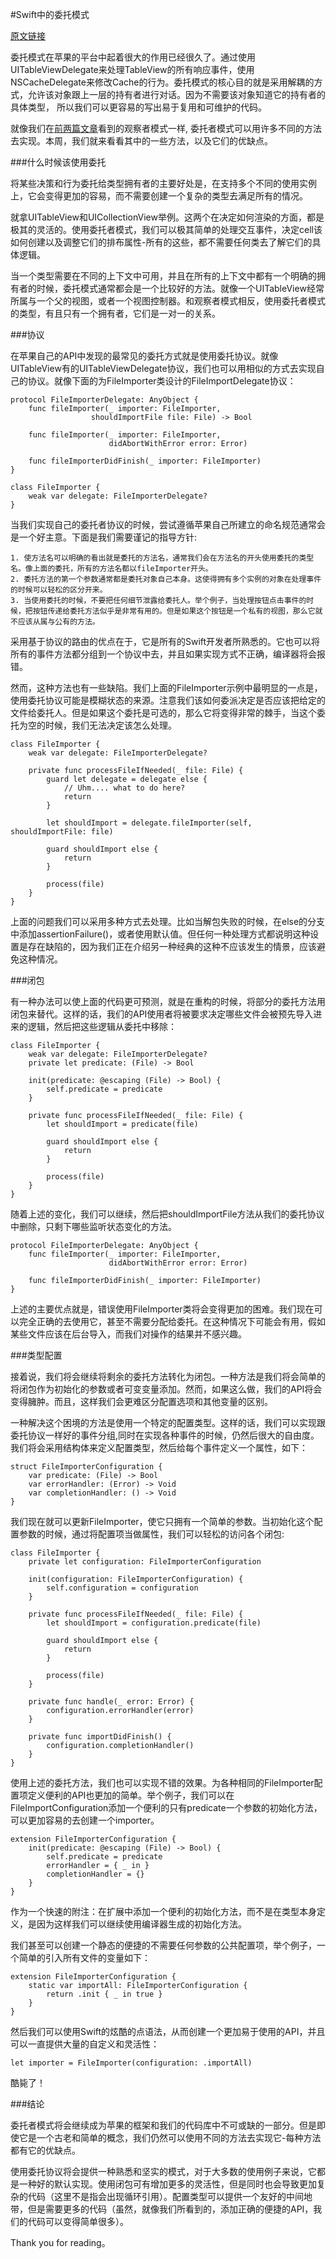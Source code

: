 #Swift中的委托模式

[原文链接](https://www.swiftbysundell.com/posts/delegation-in-swift)

委托模式在苹果的平台中起着很大的作用已经很久了。通过使用UITableViewDelegate来处理TableView的所有响应事件，使用NSCacheDelegate来修改Cache的行为。委托模式的核心目的就是采用解耦的方式，允许该对象跟上一层的持有者进行对话。因为不需要该对象知道它的持有者的具体类型，
所以我们可以更容易的写出易于复用和可维护的代码。

就像我们在[前两篇文章](https://www.swiftbysundell.com/posts/observers-in-swift-part-1)看到的观察者模式一样, 委托者模式可以用许多不同的方法去实现。本周，我们就来看看其中的一些方法，以及它们的优缺点。

###什么时候该使用委托

将某些决策和行为委托给类型拥有者的主要好处是，在支持多个不同的使用实例上，它会变得更加的容易，而不需要创建一个复杂的类型去满足所有的情况。

就拿UITableView和UICollectionView举例。这两个在决定如何渲染的方面，都是极其的灵活的。使用委托者模式，我们可以极其简单的处理交互事件，决定cell该如何创建以及调整它们的排布属性-所有的这些，都不需要任何类去了解它们的具体逻辑。

当一个类型需要在不同的上下文中可用，并且在所有的上下文中都有一个明确的拥有者的时候，委托模式通常都会是一个比较好的方法。就像一个UITableView经常所属与一个父的视图，或者一个视图控制器。和观察者模式相反，使用委托者模式的类型，有且只有一个拥有者，它们是一对一的关系。

###协议

在苹果自己的API中发现的最常见的委托方式就是使用委托协议。就像UITableView有的UITableViewDelegate协议，我们也可以用相似的方式去实现自己的协议。就像下面的为FileImporter类设计的FileImportDelegate协议：

	protocol FileImporterDelegate: AnyObject {
    	func fileImporter(_ importer: FileImporter,
                      shouldImportFile file: File) -> Bool

    	func fileImporter(_ importer: FileImporter,
	                      didAbortWithError error: Error)
	
	    func fileImporterDidFinish(_ importer: FileImporter)
	}
	
	class FileImporter {
	    weak var delegate: FileImporterDelegate?
	}
	
当我们实现自己的委托者协议的时候，尝试遵循苹果自己所建立的命名规范通常会是一个好主意。下面是我们需要谨记的指导方针:

	1. 使方法名可以明确的看出就是委托的方法名，通常我们会在方法名的开头使用委托的类型名。像上面的委托，所有的方法名都以fileImporter开头。
	2. 委托方法的第一个参数通常都是委托对象自己本身。这使得拥有多个实例的对象在处理事件的时候可以轻松的区分开来。
	3. 当使用委托的时候，不要把任何细节泄露给委托人。举个例子，当处理按钮点击事件的时候，把按钮传递给委托方法似乎是非常有用的。但是如果这个按钮是一个私有的视图，那么它就不应该从属与公有的方法。

采用基于协议的路由的优点在于，它是所有的Swift开发者所熟悉的。它也可以将所有的事件方法都分组到一个协议中去，并且如果实现方式不正确，编译器将会报错。

然而，这种方法也有一些缺陷。我们上面的FileImporter示例中最明显的一点是，使用委托协议可能是模糊状态的来源。注意我们该如何委派决定是否应该把给定的文件给委托人。但是如果这个委托是可选的，那么它将变得非常的棘手，当这个委托为空的时候，我们无法决定该怎么处理。

	class FileImporter {
	    weak var delegate: FileImporterDelegate?
	
	    private func processFileIfNeeded(_ file: File) {
	        guard let delegate = delegate else {
	            // Uhm.... what to do here?
	            return
	        }
	
	        let shouldImport = delegate.fileImporter(self, shouldImportFile: file)
	
	        guard shouldImport else {
	            return
	        }
	
	        process(file)
	    }
	}
	
上面的问题我们可以采用多种方式去处理。比如当解包失败的时候，在else的分支中添加assertionFailure()，或者使用默认值。但任何一种处理方式都说明这种设置是存在缺陷的，因为我们正在介绍另一种经典的这种不应该发生的情景，应该避免这种情况。

###闭包

有一种办法可以使上面的代码更可预测，就是在重构的时候，将部分的委托方法用闭包来替代。这样的话，我们的API使用者将被要求决定哪些文件会被预先导入进来的逻辑，然后把这些逻辑从委托中移除：
	
	class FileImporter {
	    weak var delegate: FileImporterDelegate?
	    private let predicate: (File) -> Bool
	
	    init(predicate: @escaping (File) -> Bool) {
	        self.predicate = predicate
	    }
	
	    private func processFileIfNeeded(_ file: File) {
	        let shouldImport = predicate(file)
	
	        guard shouldImport else {
	            return
	        }
	
	        process(file)
	    }
	}
	
随着上述的变化，我们可以继续，然后把shouldImportFile方法从我们的委托协议中删除，只剩下哪些监听状态变化的方法。

	protocol FileImporterDelegate: AnyObject {
	    func fileImporter(_ importer: FileImporter,
	                      didAbortWithError error: Error)
	
	    func fileImporterDidFinish(_ importer: FileImporter)
	}
	
上述的主要优点就是，错误使用FileImporter类将会变得更加的困难。我们现在可以完全正确的去使用它，甚至不需要分配给委托。在这种情况下可能会有用，假如某些文件应该在后台导入，而我们对操作的结果并不感兴趣。

###类型配置

接着说，我们将会继续将剩余的委托方法转化为闭包。一种方法是我们将会简单的将闭包作为初始化的参数或者可变变量添加。然而，如果这么做，我们的API将会变得臃肿。而且，这样我们会更难区分配置选项和其他变量的区别。

一种解决这个困境的方法是使用一个特定的配置类型。这样的话，我们可以实现跟委托协议一样好的事件分组,同时在实现各种事件的时候，仍然后很大的自由度。我们将会采用结构体来定义配置类型，然后给每个事件定义一个属性，如下：
	
	struct FileImporterConfiguration {
	    var predicate: (File) -> Bool
	    var errorHandler: (Error) -> Void
	    var completionHandler: () -> Void
	}
	
我们现在就可以更新FileImporter，使它只拥有一个简单的参数。当初始化这个配置参数的时候，通过将配置项当做属性，我们可以轻松的访问各个闭包:

	class FileImporter {
	    private let configuration: FileImporterConfiguration
	
	    init(configuration: FileImporterConfiguration) {
	        self.configuration = configuration
	    }
	
	    private func processFileIfNeeded(_ file: File) {
	        let shouldImport = configuration.predicate(file)
	
	        guard shouldImport else {
	            return
	        }
	
	        process(file)
	    }
	
	    private func handle(_ error: Error) {
	        configuration.errorHandler(error)
	    }
	
	    private func importDidFinish() {
	        configuration.completionHandler()
	    }
	}
	
使用上述的委托方法，我们也可以实现不错的效果。为各种相同的FileImporter配置项定义便利的API也更加的简单。举个例子，我们可以在FileImportConfiguration添加一个便利的只有predicate一个参数的初始化方法，可以更加容易的去创建一个importer。

	extension FileImporterConfiguration {
	    init(predicate: @escaping (File) -> Bool) {
	        self.predicate = predicate
	        errorHandler = { _ in }
	        completionHandler = {}
	    }
	}
	
作为一个快速的附注：在扩展中添加一个便利的初始化方法，而不是在类型本身定义，是因为这样我们可以继续使用编译器生成的初始化方法。

我们甚至可以创建一个静态的便捷的不需要任何参数的公共配置项，举个例子，一个简单的引入所有文件的变量如下：

	extension FileImporterConfiguration {
	    static var importAll: FileImporterConfiguration {
	        return .init { _ in true }
	    }
	}
	
然后我们可以使用Swift的炫酷的点语法，从而创建一个更加易于使用的API，并且可以一直提供大量的自定义和灵活性：

	let importer = FileImporter(configuration: .importAll)

酷毙了！

###结论

委托者模式将会继续成为苹果的框架和我们的代码库中不可或缺的一部分。但是即使它是一个古老和简单的概念，我们仍然可以使用不同的方法去实现它-每种方法都有它的优缺点。

使用委托协议将会提供一种熟悉和坚实的模式，对于大多数的使用例子来说，它都是一种好的默认实现。使用闭包可有增加更多的灵活性，但是同时也会导致更加复杂的代码（这里不是指会出现循环引用）。配置类型可以提供一个友好的中间地带，但是需要更多的代码（虽然，就像我们所看到的，添加正确的便捷的API，我们的代码可以变得简单很多）。

Thank you for reading。